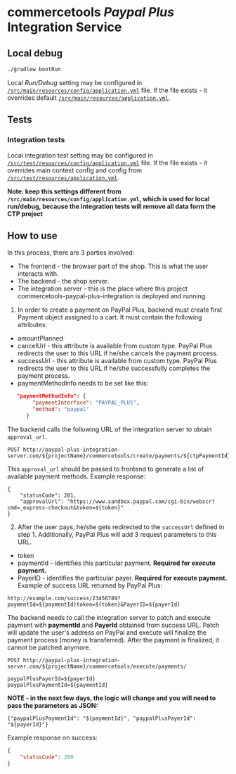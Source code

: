 # commercetools _Paypal Plus_ Integration Service

## Local debug

```bash
./gradlew bootRun
```

Local _Run/Debug_ setting may be configured in [`/src/main/resources/config/application.yml`](/src/main/resources/config/application.yml) 
file. If the file exists - it overrides default [`/src/main/resources/application.yml`](/src/main/resources/application.yml).


## Tests

### Integration tests

Local integration test setting may be configured in [`/src/test/resources/config/application.yml`](/src/test/resources/config/application.yml) 
file. If the file exists - it overrides main context config and config from  [`/src/test/resources/application.yml`](/src/test/resources/application.yml).

**Note: keep this settings different from `/src/main/resources/config/application.yml`, 
which is used for local run/debug, because the integration tests will remove all data form the CTP project**


## How to use
In this process, there are 3 parties involved:
* The frontend -  the browser part of the shop. This is what the user interacts with.
* The backend - the shop server.
* The integration server - this is the place where this project commercetools-paypal-plus-integration is deployed and running. 

1. In order to create a payment on PayPal Plus, backend must create first Payment object assigned to a cart. It must contain the following attributes:
- amountPlanned
- cancelUrl - this attribute is available from custom type. PayPal Plus redirects the user to this URL if he/she cancels the payment process.
- successUrl - this attribute is available from custom type. PayPal Plus redirects the user to this URL if he/she successfully completes the payment process.
- paymentMethodInfo needs to be set like this:
```json
   "paymentMethodInfo": {
        "paymentInterface": "PAYPAL_PLUS",
        "method": "paypal"
      }
```

The backend calls the following URL of the integration server to obtain `approval_url`.
```
POST http://paypal-plus-integration-server.com/${projectName}/commercetools/create/payments/${ctpPaymentId}
```
This `approval_url` should be passed to frontend to generate a list of available payment methods. Example response:
```
{
    "statusCode": 201,
    "approvalUrl": "https://www.sandbox.paypal.com/cgi-bin/webscr?cmd=_express-checkout&token=${token}"
}
```

2. After the user pays, he/she gets redirected to the `successUrl` defined in step 1. Additionally, PayPal Plus will add 3 request parameters to this URL.
- token
- paymentId - identifies this particular payment. **Required for execute payment.**
- PayerID - identifies the particular payer.  **Required for execute payment.**   
Example of success URL returned by PayPal Plus: 
```
http://example.com/success/23456789?paymentId=${paymentId}token=${token}&PayerID=${payerId} 
```
The backend needs to call the integration server to patch and execute payment with **paymentId** and **PayerId** obtained from success URL.
Patch will update the user's address on PayPal and execute will finalize the payment process (money is transferred). After the payment is finalized, it cannot be patched anymore.
```
POST http://paypal-plus-integration-server.com/${projectName}/commercetools/execute/payments/

paypalPlusPayerId=${payerId}
paypalPlusPaymentId=${paymentId}
```
**NOTE - in the next few days, the logic will change and you will need to pass the parameters as JSON:**
```
{"paypalPlusPaymentId": "${paymentId}", "paypalPlusPayerId": "${payerId}"}
``` 
Example response on success:
```json
{
    "statusCode": 200
}
```